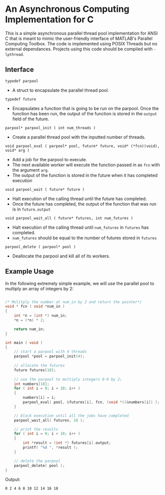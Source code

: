 # An Asynchronous Computing Implementation for C

This is a simple asynchronous parallel thread pool implementation for ANSI C that is meant to mimic the user-friendly interface of MATLAB's Parallel Computing Toolbox. The code is implemented using POSIX Threads but no external dependances. Projects using this code should be compiled with `-lpthread`.

## Interface

`typedef parpool`
- A struct to encapsulate the parallel thread pool.

`typedef future`
- Encapsulates a function that is going to be run on the parpool. Once the function has been run, the output of the function is stored in the `output` field of the future. 

`parpool* parpool_init ( int num_threads )`
- Create a parallel thread pool with the inputted number of threads.

`void parpool_eval ( parpool* pool, future* future, void* (*fcn)(void), void* arg )`
- Add a job for the parpool to execute. 
- The next available worker will execute the function passed in as `fcn` with the argument `arg`.
- The output of the function is stored in the future when it has completed execution

`void parpool_wait ( future* future )`
- Halt execution of the calling thread until the future has completed.
- Once the future has completed, the output of the function that was run is in `future.output`

`void parpool_wait_all ( future* futures, int num_futures )`
- Halt execution of the calling thread until `num_futures` in `futures` has completed.
- `num_futures` should be equal to the number of futures stored in `futures`

`parpool_delete ( parpool* pool )`
- Deallocate the parpool and kill all of its workers.


## Example Usage

In the following extremely simple example, we will use the parallel pool to multiply an array of integers by 2:

```C

/* Mulitply the number at num_in by 2 and return the pointer*/
void * fcn ( void *num_in )
{
    int *n = (int *) num_in;
    *n = (*n) * 2;

    return num_in;
}

int main ( void )
{
    // start a parpool with 4 threads
    parpool *pool = parpool_init(4);
    
    // allocate the futures
    future futures[10];
    
    // use the parpool to multiply integers 0-9 by 2;
    int numbers[10];
    for ( int i = 0; i < 10; i++ )
    {
        numbers[i] = i;
        parpool_eval( pool, &futures[i], fcn, (void *)(&numbers[i]) );
    }

    // block execution until all the jobs have completed
    parpool_wait_all( futures, 10 );

    // print the results
    for ( int i = 0; i < 10; i++ )
    {
        int *result = (int *) futures[i].output;
        printf( "%d ", *result );
    }

    // delete the parpool
    parpool_delete( pool );
}

```

Output:
``` 
0 2 4 6 8 10 12 14 16 18
```
